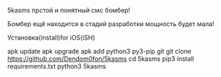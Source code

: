 5kasms прстой и понятный смс бомбер!

Бомбер ещё находится в стадий разработки мощность будет мала!


Установка(install)for iOS(iSH)

apk update
apk upgrade
apk add python3
py3-pip
git
git clone https://github.com/Dendom0fon/5kasms
cd 5kasms
pip3 install requirements.txt
python3 5kasms


